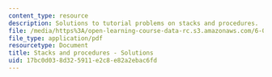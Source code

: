 ```yaml
---
content_type: resource
description: Solutions to tutorial problems on stacks and procedures.
file: /media/https%3A/open-learning-course-data-rc.s3.amazonaws.com/6-004-computation-structures-spring-2009/17bc0d038d325911e2c8e82a2ebac6fd_MIT6_004s09_tutor13_sol.pdf
file_type: application/pdf
resourcetype: Document
title: Stacks and procedures - Solutions
uid: 17bc0d03-8d32-5911-e2c8-e82a2ebac6fd
---
```

